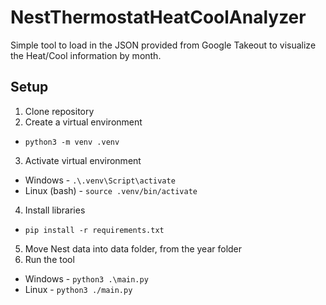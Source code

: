 # NestThermostatHeatCoolAnalyzer
Simple tool to load in the JSON provided from Google Takeout to visualize the Heat/Cool information by month.

## Setup
1. Clone repository
2. Create a virtual environment
  * `python3 -m venv .venv`
3. Activate virtual environment
  * Windows - `.\.venv\Script\activate`
  * Linux (bash) - `source .venv/bin/activate`
4. Install libraries
  * `pip install -r requirements.txt`
5. Move Nest data into data folder, from the year folder
6. Run the tool
  * Windows - `python3 .\main.py`
  * Linux - `python3 ./main.py`